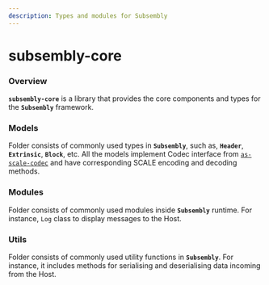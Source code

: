 ```yaml
---
description: Types and modules for Subsembly
---
```


# subsembly-core

### Overview

**`subsembly-core`** is a library that provides the core components and types for the **`Subsembly`** framework.

### Models

Folder consists of commonly used types in **`Subsembly`**, such as, **`Header`**, **`Extrinsic`**, **`Block`**, etc. All the models implement Codec interface from [`as-scale-codec`](https://github.com/limechain/as-scale-codec) and have corresponding SCALE encoding and decoding methods.

### Modules

Folder consists of commonly used modules inside **`Subsembly`** runtime. For instance, `Log` class to display messages to the Host.

### Utils

Folder consists of commonly used utility functions in **`Subsembly`**. For instance, it includes methods for serialising and deserialising data incoming from the Host.

### 

